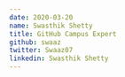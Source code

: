 ```yaml
---
date: 2020-03-20
name: Swasthik Shetty
title: GitHub Campus Expert
github: swaaz
twitter: Swaaz07
linkedin: Swasthik Shetty
---
```

